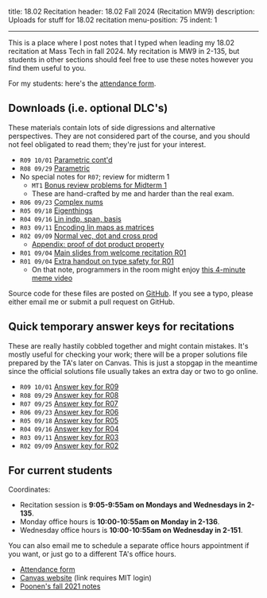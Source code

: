 title: 18.02 Recitation
header: 18.02 Fall 2024 (Recitation MW9)
description: Uploads for stuff for 18.02 recitation
menu-position: 75
indent: 1

---

This is a place where I post notes that I typed
when leading my 18.02 recitation at Mass Tech in fall 2024.
My recitation is MW9 in 2-135, but students in other sections
should feel free to use these notes however you find them useful to you.

For my students: here's the [attendance form](https://forms.gle/mmbC8q7jwiw9MBgw5).

## Downloads (i.e. optional DLC's)

These materials contain lots of side digressions and alternative perspectives.
They are not considered part of the course,
and you should not feel obligated to read them; they're just for your interest.

- `R09 10/01` [Parametric cont'd](/upload/1802/r08.pdf)
- `R08 09/29` [Parametric](/upload/1802/r08.pdf)
- No special notes for `R07`; review for midterm 1
  - `MT1` [Bonus review problems for Midterm 1](/upload/1802/bonus1.pdf)
  - These are hand-crafted by me and harder than the real exam.
- `R06 09/23` [Complex nums](/upload/1802/r06.pdf)
- `R05 09/18` [Eigenthings](/upload/1802/r05.pdf)
- `R04 09/16` [Lin indp, span, basis](/upload/1802/r04.pdf)
- `R03 09/11` [Encoding lin maps as matrices](/upload/1802/r03.pdf)
- `R02 09/09` [Normal vec, dot and cross prod](/upload/1802/r02.pdf)
  - [Appendix: proof of dot product property](/upload/1802/dotpf.pdf)
- `R01 09/04` [Main slides from welcome recitation R01](/upload/1802/welcome-slides.pdf)
- `R01 09/04` [Extra handout on type safety for R01](/upload/1802/tsafe-1802.pdf)
  - On that note, programmers in the room might enjoy
    [this 4-minute meme video](https://www.destroyallsoftware.com/talks/wat)

Source code for these files are posted on [GitHub](https://github.com/vEnhance/1802).
If you see a typo, please either email me or submit a pull request on GitHub.

## Quick temporary answer keys for recitations

These are really hastily cobbled together and might contain mistakes.
It's mostly useful for checking your work;
there will be a proper solutions file prepared by the TA's later on Canvas.
This is just a stopgap in the meantime since the official solutions
file usually takes an extra day or two to go online.

- `R09 10/01` [Answer key for R09](/upload/1802/r08s.pdf)
- `R08 09/29` [Answer key for R08](/upload/1802/r08s.pdf)
- `R07 09/25` [Answer key for R07](/upload/1802/r07s.pdf)
- `R06 09/23` [Answer key for R06](/upload/1802/r06s.pdf)
- `R05 09/18` [Answer key for R05](/upload/1802/r05s.pdf)
- `R04 09/16` [Answer key for R04](/upload/1802/r04s.pdf)
- `R03 09/11` [Answer key for R03](/upload/1802/r03s.pdf)
- `R02 09/09` [Answer key for R02](/upload/1802/r02s.pdf)

## For current students

Coordinates:

- Recitation session is **9:05-9:55am on Mondays and Wednesdays in 2-135**.
- Monday office hours is **10:00-10:55am on Monday in 2-136**.
- Wednesday office hours is **10:00-10:55am on Wednesday in 2-151**.

You can also email me to schedule a separate office hours appointment
if you want, or just go to a different TA's office hours.

- [Attendance form](https://forms.gle/mmbC8q7jwiw9MBgw5)
- [Canvas website](https://canvas.mit.edu/courses/27148/modules) (link requires MIT login)
- [Poonen's fall 2021 notes](https://math.mit.edu/~poonen/notes02.pdf)
